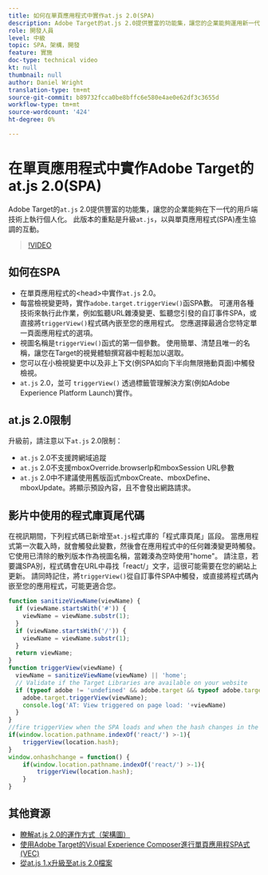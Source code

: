 ```yaml
---
title: 如何在單頁應用程式中實作at.js 2.0(SPA)
description: Adobe Target的at.js 2.0提供豐富的功能集，讓您的企業能夠運用新一代的用戶端技術，進行個人化。 請依照下列步驟，在單頁應用程式(SPA)中實作at.js 2.0。
role: 開發人員
level: 中級
topic: SPA，架構，開發
feature: 實施
doc-type: technical video
kt: null
thumbnail: null
author: Daniel Wright
translation-type: tm+mt
source-git-commit: b89732fcca0be8bffc6e580e4ae0e62df3c3655d
workflow-type: tm+mt
source-wordcount: '424'
ht-degree: 0%

---
```



# 在單頁應用程式中實作Adobe Target的at.js 2.0(SPA)

Adobe Target的`at.js` 2.0提供豐富的功能集，讓您的企業能夠在下一代的用戶端技術上執行個人化。 此版本的重點是升級`at.js`，以與單頁應用程式(SPA)產生協調的互動。

>[!VIDEO](https://video.tv.adobe.com/v/26248?quality=12)

## 如何在SPA

* 在單頁應用程式的&lt;head>中實作`at.js` 2.0。
* 每當檢視變更時，實作`adobe.target.triggerView()`函SPA數。 可運用各種技術來執行此作業，例如監聽URL雜湊變更、監聽您引發的自訂事件SPA，或直接將`triggerView()`程式碼內嵌至您的應用程式。 您應選擇最適合您特定單一頁面應用程式的選項。
* 視圖名稱是`triggerView()`函式的第一個參數。 使用簡單、清楚且唯一的名稱，讓您在Target的視覺體驗撰寫器中輕鬆加以選取。
* 您可以在小檢視變更中以及非上下文(例SPA如向下半向無限捲動頁面)中觸發檢視。
* `at.js` 2.0，並可 `triggerView()` 透過標籤管理解決方案(例如Adobe Experience Platform Launch)實作。

## at.js 2.0限制

升級前，請注意以下`at.js` 2.0限制：

* `at.js` 2.0不支援跨網域追蹤
* `at.js` 2.0不支援mboxOverride.browserIp和mboxSession URL參數
* `at.js` 2.0中不建議使用舊版函式mboxCreate、mboxDefine、mboxUpdate。將顯示預設內容，且不會發出網路請求。

## 影片中使用的程式庫頁尾代碼

在視訊期間，下列程式碼已新增至`at.js`程式庫的「程式庫頁尾」區段。 當應用程式第一次載入時，就會觸發此變數，然後會在應用程式中的任何雜湊變更時觸發。 它使用已清除的散列版本作為視圖名稱，當雜湊為空時使用&quot;home&quot;。 請注意，若要識SPA別，程式碼會在URL中尋找「react/」文字，這很可能需要在您的網站上更新。 請同時記住，將`triggerView()`從自訂事件SPA中觸發，或直接將程式碼內嵌至您的應用程式，可能更適合您。

```javascript
function sanitizeViewName(viewName) {
  if (viewName.startsWith('#')) {
    viewName = viewName.substr(1);
  }
  if (viewName.startsWith('/')) {
    viewName = viewName.substr(1);
  }
  return viewName;
}
function triggerView(viewName) {
  viewName = sanitizeViewName(viewName) || 'home';
  // Validate if the Target Libraries are available on your website
  if (typeof adobe != 'undefined' && adobe.target && typeof adobe.target.triggerView === 'function') {
    adobe.target.triggerView(viewName);
    console.log('AT: View triggered on page load: '+viewName)
  }
}
//fire triggerView when the SPA loads and when the hash changes in the SPA
if(window.location.pathname.indexOf('react/') >-1){
    triggerView(location.hash);
}
window.onhashchange = function() {
    if(window.location.pathname.indexOf('react/') >-1){
        triggerView(location.hash);
    }
}
```

## 其他資源

* [瞭解at.js 2.0的運作方式（架構圖）](understanding-how-atjs-20-works.md)
* [使用Adobe Target的Visual Experience Composer進行單頁應用程SPA式(VEC)](../experiences/use-the-visual-experience-composer-for-single-page-applications.md)
* [從at.js 1.x升級至at.js 2.0檔案](https://docs.adobe.com/content/help/en/target/using/implement-target/client-side/upgrading-from-atjs-1x-to-atjs-20.html)